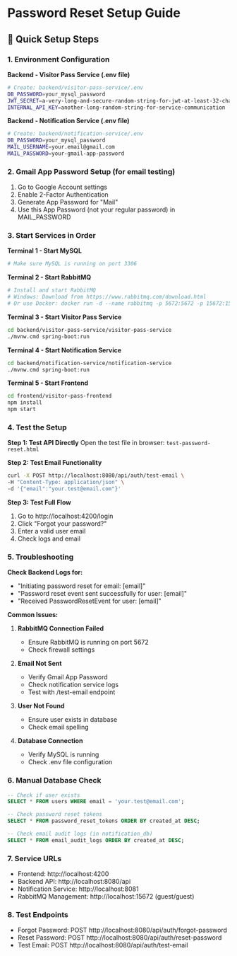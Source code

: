 # Password Reset Setup Guide

## 🚀 Quick Setup Steps

### 1. Environment Configuration

**Backend - Visitor Pass Service (.env file)**
```bash
# Create: backend/visitor-pass-service/.env
DB_PASSWORD=your_mysql_password
JWT_SECRET=a-very-long-and-secure-random-string-for-jwt-at-least-32-characters
INTERNAL_API_KEY=another-long-random-string-for-service-communication
```

**Backend - Notification Service (.env file)**
```bash
# Create: backend/notification-service/.env
DB_PASSWORD=your_mysql_password
MAIL_USERNAME=your.email@gmail.com
MAIL_PASSWORD=your-gmail-app-password
```

### 2. Gmail App Password Setup (for email testing)

1. Go to Google Account settings
2. Enable 2-Factor Authentication
3. Generate App Password for "Mail"
4. Use this App Password (not your regular password) in MAIL_PASSWORD

### 3. Start Services in Order

**Terminal 1 - Start MySQL**
```bash
# Make sure MySQL is running on port 3306
```

**Terminal 2 - Start RabbitMQ**
```bash
# Install and start RabbitMQ
# Windows: Download from https://www.rabbitmq.com/download.html
# Or use Docker: docker run -d --name rabbitmq -p 5672:5672 -p 15672:15672 rabbitmq:3-management
```

**Terminal 3 - Start Visitor Pass Service**
```bash
cd backend/visitor-pass-service/visitor-pass-service
./mvnw.cmd spring-boot:run
```

**Terminal 4 - Start Notification Service**
```bash
cd backend/notification-service/notification-service
./mvnw.cmd spring-boot:run
```

**Terminal 5 - Start Frontend**
```bash
cd frontend/visitor-pass-frontend
npm install
npm start
```

### 4. Test the Setup

**Step 1: Test API Directly**
Open the test file in browser: `test-password-reset.html`

**Step 2: Test Email Functionality**
```bash
curl -X POST http://localhost:8080/api/auth/test-email \
-H "Content-Type: application/json" \
-d '{"email":"your.test@email.com"}'
```

**Step 3: Test Full Flow**
1. Go to http://localhost:4200/login
2. Click "Forgot your password?"
3. Enter a valid user email
4. Check logs and email

### 5. Troubleshooting

**Check Backend Logs for:**
- "Initiating password reset for email: [email]"
- "Password reset event sent successfully for user: [email]"
- "Received PasswordResetEvent for user: [email]"

**Common Issues:**

1. **RabbitMQ Connection Failed**
   - Ensure RabbitMQ is running on port 5672
   - Check firewall settings

2. **Email Not Sent**
   - Verify Gmail App Password
   - Check notification service logs
   - Test with /test-email endpoint

3. **User Not Found**
   - Ensure user exists in database
   - Check email spelling

4. **Database Connection**
   - Verify MySQL is running
   - Check .env file configuration

### 6. Manual Database Check

```sql
-- Check if user exists
SELECT * FROM users WHERE email = 'your.test@email.com';

-- Check password reset tokens
SELECT * FROM password_reset_tokens ORDER BY created_at DESC;

-- Check email audit logs (in notification_db)
SELECT * FROM email_audit_logs ORDER BY created_at DESC;
```

### 7. Service URLs

- Frontend: http://localhost:4200
- Backend API: http://localhost:8080/api
- Notification Service: http://localhost:8081
- RabbitMQ Management: http://localhost:15672 (guest/guest)

### 8. Test Endpoints

- Forgot Password: POST http://localhost:8080/api/auth/forgot-password
- Reset Password: POST http://localhost:8080/api/auth/reset-password
- Test Email: POST http://localhost:8080/api/auth/test-email
